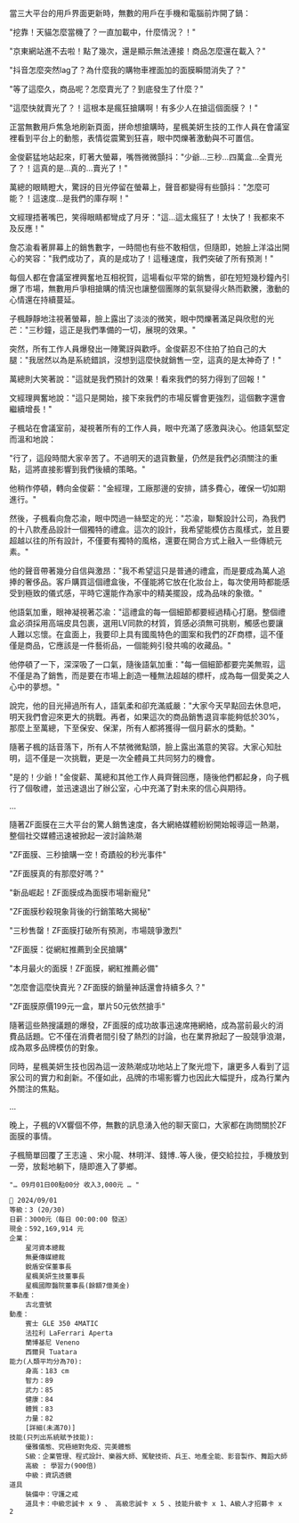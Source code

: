 當三大平台的用戶界面更新時，無數的用戶在手機和電腦前炸開了鍋：

"挖靠！天貓怎麼當機了？一直加載中，什麼情況？！"

"京東網站進不去啦！點了幾次，還是顯示無法連接！商品怎麼還在載入？"

"抖音怎麼突然lag了？為什麼我的購物車裡面加的面膜瞬間消失了？"

"等了這麼久，商品呢？怎麼賣光了？到底發生了什麼？"

"這麼快就賣光了？！這根本是瘋狂搶購啊！有多少人在搶這個面膜？！"

正當無數用戶焦急地刷新頁面，拼命想搶購時，星楓美妍生技的工作人員在會議室裡看到平台上的動態，表情從震驚到狂喜，眼中閃爍著激動與不可置信。

金俊薪猛地站起來，盯著大螢幕，嘴唇微微顫抖："少爺…三秒…四萬盒…全賣光了？！這真的是…真的…賣光了！"

萬總的眼睛瞪大，驚訝的目光停留在螢幕上，聲音都變得有些顫抖："怎麼可能？！這速度…是我們的庫存啊！"

文經理捂著嘴巴，笑得眼睛都彎成了月牙："這…這太瘋狂了！太快了！我都來不及反應！"

詹芯渝看著屏幕上的銷售數字，一時間也有些不敢相信，但隨即，她臉上洋溢出開心的笑容："我們成功了，真的是成功了！這種速度，我們突破了所有預測！"

每個人都在會議室裡興奮地互相祝賀，這場看似平常的銷售，卻在短短幾秒鐘內引爆了市場，無數用戶爭相搶購的情況也讓整個團隊的氣氛變得火熱而歡騰，激動的心情還在持續蔓延。

子楓靜靜地注視著螢幕，臉上露出了淡淡的微笑，眼中閃爍著滿足與欣慰的光芒："三秒鐘，這正是我們準備的一切，展現的效果。"

突然，所有工作人員爆發出一陣驚訝與歡呼。金俊薪忍不住拍了拍自己的大腿："我居然以為是系統錯誤，沒想到這麼快就銷售一空，這真的是太神奇了！"

萬總則大笑著說："這就是我們預計的效果！看來我們的努力得到了回報！"

文經理興奮地說："這只是開始，接下來我們的市場反響會更強烈，這個數字還會繼續增長！"

子楓站在會議室前，凝視著所有的工作人員，眼中充滿了感激與決心。他語氣堅定而溫和地說：

"行了，這段時間大家辛苦了。不過明天的退貨數量，仍然是我們必須關注的重點，這將直接影響到我們後續的策略。"

他稍作停頓，轉向金俊薪："金經理，工廠那邊的安排，請多費心，確保一切如期進行。"

然後，子楓看向詹芯渝，眼中閃過一絲堅定的光："芯渝，聯繫設計公司，為我們的十八款產品設計一個獨特的禮盒。這次的設計，我希望能模仿古風樣式，並且要超越以往的所有設計，不僅要有獨特的風格，還要在開合方式上融入一些傳統元素。"

他的聲音帶著幾分自信與激昂："我不希望這只是普通的禮盒，而是要成為萬人追捧的奢侈品。客戶購買這個禮盒後，不僅能將它放在化妝台上，每次使用時都能感受到極致的儀式感，平時它還能作為家中的精美擺設，成為品味的象徵。"

他語氣加重，眼神凝視著芯渝："這禮盒的每一個細節都要經過精心打磨。整個禮盒必須採用高端皮具包裹，選用LV同款的材質，質感必須無可挑剔，觸感也要讓人難以忘懷。在盒面上，我要印上具有國風特色的圖案和我們的ZF商標，這不僅僅是商品，它應該是一件藝術品，一個能夠引發共鳴的收藏品。"

他停頓了一下，深深吸了一口氣，隨後語氣加重："每一個細節都要完美無瑕，這不僅是為了銷售，而是要在市場上創造一種無法超越的標杆，成為每一個愛美之人心中的夢想。"

說完，他的目光掃過所有人，語氣柔和卻充滿威嚴："大家今天早點回去休息吧，明天我們會迎來更大的挑戰。再者，如果這次的商品銷售退貨率能夠低於30%，那麼上至萬總，下至保安、保潔，所有人都將獲得一個月薪水的獎勳。"

隨著子楓的話音落下，所有人不禁微微點頭，臉上露出滿意的笑容。大家心知肚明，這不僅是一次挑戰，更是一次全體員工共同努力的機會。

"是的！少爺！"金俊薪、萬總和其他工作人員齊聲回應，隨後他們都起身，向子楓行了個敬禮，並迅速退出了辦公室，心中充滿了對未來的信心與期待。

...

隨著ZF面膜在三大平台的驚人銷售速度，各大網絡媒體紛紛開始報導這一熱潮，整個社交媒體迅速被掀起一波討論熱潮

"ZF面膜、三秒搶購一空！奇蹟般的秒光事件"

"ZF面膜真的有那麼好嗎？"

"新品崛起！ZF面膜成為面膜市場新寵兒"

"ZF面膜秒殺現象背後的行銷策略大揭秘"

"三秒售罄！ZF面膜打破所有預測，市場競爭激烈"

"ZF面膜：從網紅推薦到全民搶購"

"本月最火的面膜！ZF面膜，網紅推薦必備"

"怎麼會這麼快賣光？ZF面膜的銷量神話還會持續多久？"

"ZF面膜原價199元一盒，單片50元依然搶手"

隨著這些熱搜議題的爆發，ZF面膜的成功故事迅速席捲網絡，成為當前最火的消費品話題。它不僅在消費者間引發了熱烈的討論，也在業界掀起了一股競爭浪潮，成為眾多品牌模仿的對象。

同時，星楓美妍生技也因為這一波熱潮成功地站上了聚光燈下，讓更多人看到了這家公司的實力和創新。不僅如此，品牌的市場影響力也因此大幅提升，成為行業內外關注的焦點。

...

晚上，子楓的VX響個不停，無數的訊息湧入他的聊天窗口，大家都在詢問關於ZF面膜的事情。

子楓簡單回覆了王志遠 、宋小龍、林明洋、錢博..等人後，便交給拉拉，手機放到一旁，放鬆地躺下，隨即進入了夢鄉。



`"… 09月01日00點00分 收入3,000元 … "`

```
📰 2024/09/01
等級：3 (20/30)
日薪：3000元（每日 00:00:00 發送）
現金：592,169,914 元
企業：
    星河資本總裁
    無憂傳媒總裁
    銳盾安保董事長
    星楓美妍生技董事長
    星楓國際醫院董事長(餘額7億美金)
不動產：
    古北壹號
動產：
    賓士 GLE 350 4MATIC
    法拉利 LaFerrari Aperta
    蘭博基尼 Veneno
    西爾貝 Tuatara
能力(人類平均分為70):
    身高：183 cm
    智力：89
    武力：85
    健康：84
    體質：83
    力量：82
    [詳細(未滿70)]
技能(只列出系統賦予技能):
    優雅儀態、究極絕對免疫、完美體態
    S級：企業管理、程式設計、樂器大師、駕駛技術、兵王、地產全能、影音製作、舞蹈大師
    高級 : 學習力(900倍)
    中級：資訊透鏡
道具
    裝備中：守護之戒
    道具卡：中級忠誠卡 x 9 、 高級忠誠卡 x 5 、技能升級卡 x 1、A級人才招募卡 x 2
```



